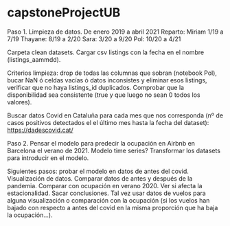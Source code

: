 # capstoneProjectUB

Paso 1. Limpieza de datos. De enero 2019 a abril 2021
Reparto: 
Miriam 1/19 a 7/19
Thayane: 8/19 a 2/20
Sara: 3/20 a 9/20
Pol: 10/20 a 4/21

Carpeta clean datasets. Cargar csv listings con la fecha en el nombre (listings_aammdd).

Criterios limpieza: drop de todas las columnas que sobran (notebook Pol), bucar NaN ó celdas vacías ó datos inconsistes y eliminar esos listings, verificar que no haya listings_id duplicados. Comprobar que la disponibilidad sea consistente (true y que luego no sean 0 todos los valores).

Buscar datos Covid en Cataluña para cada mes que nos corresponda (nº de casos positivos detectados el el último mes hasta la fecha del dataset): https://dadescovid.cat/

Paso 2. Pensar el modelo para predecir la ocupación en Airbnb en Barcelona el verano de 2021. Modelo time series? Transformar los datasets para introducir en el modelo.

Siguientes pasos: probar el modelo en datos de antes del covid. Visualización de datos. Comparar datos de antes y después de la pandemia. Comparar con ocupación en verano 2020. Ver si afecta la estacionalidad. Sacar conclusiones. Tal vez usar datos de vuelos para alguna visualización o comparación con la ocupación (si los vuelos han bajado con respecto a antes del covid en la misma proporción que ha baja la ocupación...).


